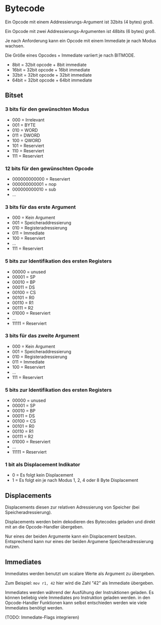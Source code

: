# Bytecode

Ein Opcode mit einem Addressierungs-Argument 
ist 32bits (4 bytes) groß.

Ein Opcode mit zwei Addressierungs-Argumenten 
ist 48bits (6 bytes) groß.

Je nach Anforderung kann ein Opcode mit 
einem Immediate je nach Modus wachsen.

Die Größe eines Opcodes + Immediate variiert 
je nach BITMODE.

- 8bit = 32bit opcode + 8bit immediate
- 16bit = 32bit opcode + 16bit immediate
- 32bit = 32bit opcode + 32bit immediate
- 64bit = 32bit opcode + 64bit immediate

## Bitset

### 3 bits für den gewünschten Modus
  - 000 = Irrelevant
  - 001 = BYTE
  - 010 = WORD
  - 011 = DWORD
  - 100 = QWORD
  - 101 = Reserviert
  - 110 = Reserviert
  - 111 = Reserviert

### 12 bits für den gewünschten Opcode
  - 000000000000 = Reserviert
  - 000000000001 = nop 
  - 000000000010 = sub
  - ...

### 3 bits für das erste Argument
  - 000 = Kein Argument
  - 001 = Speicheraddressierung
  - 010 = Registeradressierung
  - 011 = Immediate
  - 100 = Reserviert
  - ...
  - 111 = Reserviert

### 5 bits zur Identifikation des ersten Registers
  - 00000 = unused
  - 00001 = SP
  - 00010 = BP
  - 00011 = DS
  - 00100 = CS
  - 00101 = R0
  - 00110 = R1
  - 00111 = R2
  - 01000 = Reserviert
  - ...
  - 11111 = Reserviert

### 3 bits für das zweite Argument
  - 000 = Kein Argument
  - 001 = Speicheraddressierung
  - 010 = Registeradressierung
  - 011 = Immediate
  - 100 = Reserviert
  - ...
  - 111 = Reserviert

### 5 bits zur Identifikation des ersten Registers
  - 00000 = unused
  - 00001 = SP
  - 00010 = BP
  - 00011 = DS
  - 00100 = CS
  - 00101 = R0
  - 00110 = R1
  - 00111 = R2
  - 01000 = Reserviert
  - ...
  - 11111 = Reserviert

### 1 bit als Displacement Indikator
  - 0 = Es folgt kein Displacement
  - 1 = Es folgt ein je nach Modus 1, 2, 4 oder 8 Byte Displacement

## Displacements

Displacements diesen zur relativen Adressierung von Speicher 
(bei Speicheradressierung).

Displacements werden beim dekodieren des Bytecodes geladen und direkt mit 
an die Opcode-Handler übergeben.

Nur eines der beiden Argumente kann ein Displacement besitzen. Entsprechend 
kann nur eines der beiden Argumene Speicheradressierung nutzen.

## Immediates

Immediates werden benutzt um scalare Werte als Argument zu übergeben.

Zum Beispiel: `mov r1, 42` hier wird die Zahl "42" als Immediate übergeben.

Immediates werden während der Ausfühung der Instruktionen geladen. Es können
beliebig viele Immediates pro Instruktion geladen werden. in den Opcode-Handler
Funktionen kann selbst entschieden werden wie viele Immediates benötigt werden.

(TODO: Immediate-Flags integrieren)
